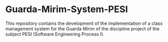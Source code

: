# Guarda-Mirim-System-PESI
This repository contains the development of the implementation of a class management system for the Guarda Mirim of the discipline project of the subject PESI (Software Engineering Process I).
